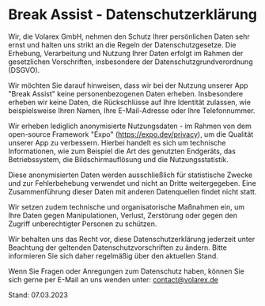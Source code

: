 # Break Assist - Datenschutzerklärung

Wir, die Volarex GmbH, nehmen den Schutz Ihrer persönlichen Daten sehr ernst und halten uns strikt an die Regeln der Datenschutzgesetze. Die Erhebung, Verarbeitung und Nutzung Ihrer Daten erfolgt im Rahmen der gesetzlichen Vorschriften, insbesondere der Datenschutzgrundverordnung (DSGVO).

Wir möchten Sie darauf hinweisen, dass wir bei der Nutzung unserer App "Break Assist" keine personenbezogenen Daten erheben. Insbesondere erheben wir keine Daten, die Rückschlüsse auf Ihre Identität zulassen, wie beispielsweise Ihren Namen, Ihre E-Mail-Adresse oder Ihre Telefonnummer.

Wir erheben lediglich anonymisierte Nutzungsdaten - im Rahmen von dem open-source Framework "Expo" (https://expo.dev/privacy), um die Qualität unserer App zu verbessern. Hierbei handelt es sich um technische Informationen, wie zum Beispiel die Art des genutzten Endgeräts, das Betriebssystem, die Bildschirmauflösung und die Nutzungsstatistik.

Diese anonymisierten Daten werden ausschließlich für statistische Zwecke und zur Fehlerbehebung verwendet und nicht an Dritte weitergegeben. Eine Zusammenführung dieser Daten mit anderen Datenquellen findet nicht statt.

Wir setzen zudem technische und organisatorische Maßnahmen ein, um Ihre Daten gegen Manipulationen, Verlust, Zerstörung oder gegen den Zugriff unberechtigter Personen zu schützen.

Wir behalten uns das Recht vor, diese Datenschutzerklärung jederzeit unter Beachtung der geltenden Datenschutzvorschriften zu ändern. Bitte informieren Sie sich daher regelmäßig über den aktuellen Stand.

Wenn Sie Fragen oder Anregungen zum Datenschutz haben, können Sie sich gerne per E-Mail an uns wenden unter: contact@volarex.de

Stand: 07.03.2023
